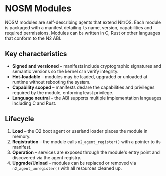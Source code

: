 # NOSM Modules

NOSM modules are self-describing agents that extend NitrOS. Each module is
packaged with a manifest detailing its name, version, capabilities and
required permissions. Modules can be written in C, Rust or other languages that
conform to the N2 ABI.

## Key characteristics

* **Signed and versioned** – manifests include cryptographic signatures and
  semantic versions so the kernel can verify integrity.
* **Hot-loadable** – modules may be loaded, upgraded or unloaded at runtime
  without rebooting the system.
* **Capability scoped** – manifests declare the capabilities and privileges
  required by the module, enforcing least privilege.
* **Language neutral** – the ABI supports multiple implementation languages
  including C and Rust.

## Lifecycle

1. **Load** – the O2 boot agent or userland loader places the module in memory.
2. **Registration** – the module calls `n2_agent_register()` with a pointer to
   its manifest.
3. **Operation** – services are exposed through the module's entry point and
   discovered via the agent registry.
4. **Upgrade/Unload** – modules can be replaced or removed via
   `n2_agent_unregister()` with all resources cleaned up.

